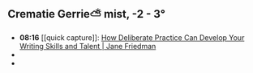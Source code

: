 ## Crematie Gerrie⛅ mist, -2  - 3°
- **08:16** [[quick capture]]:  [How Deliberate Practice Can Develop Your Writing Skills and Talent | Jane Friedman](https://janefriedman.com/how-deliberate-practice-can-develop-your-writing-skills-and-talent/)
-
-